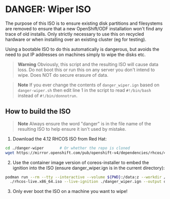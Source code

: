 # DANGER: Wiper ISO

The purpose of this ISO is to ensure existing disk partitions and filesystems are removed to ensure that a new OpenShift/ODF installation won't find any trace of old installs. Only strictly necessary to use this on recycled hardware or when installing over an existing cluster (eg for testing).

Using a bootable ISO to do this automatically is dangerous, but avoids the need to put IP addresses on machines simply to wipe the disks etc.

> **Warning**
>  Obviously, this script and the resulting ISO will cause data loss. Do not boot this or run this on any server you don't intend to wipe. Does NOT do secure erasure of data.

> **Note**
> If you ever change the contents of `danger_wiper.ign` based on `danger-wiper.sh` then edit line 1 in the script to read `#!/bin/bash` instead of `#!/bin/donnotrun`.

## How to build the ISO

> **Note**
> Always ensure the word "danger" is in the file name of the resulting ISO to help ensure it isn't used by mistake.

1) Download the 4.12 RHCOS ISO from Red Hat:

```bash
cd ./danger-wiper       # Or whether the repo is cloned
wget https://mirror.openshift.com/pub/openshift-v4/dependencies/rhcos/4.12/latest/rhcos-live.x86_64.iso
```


2) Use the container image version of coreos-installer to embed the ignition into the ISO (ensure danger_wiper.ign is in the current directory):

```bash
podman run --rm --tty --interactive --volume ${PWD}:/data:z --workdir /data quay.io/coreos/coreos-installer:release iso customize \
  ./rhcos-live.x86_64.iso --live-ignition ./danger_wiper.ign --output danger_wiper.iso
```

3) Only ever boot the ISO on a machine you want to wipe!
